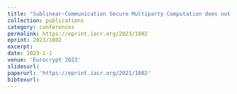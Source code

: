 ```yaml
---
title: "Sublinear-Communication Secure Multiparty Computation does not require FHE"
collection: publications
category: conferences
permalink: https://eprint.iacr.org/2023/1802
eprint: 2023/1802
excerpt:
date: 2023-1-1
venue: 'Eurocrypt 2023'
slidesurl:
paperurl: 'https://eprint.iacr.org/2021/1802'
bibtexurl:
---
```

